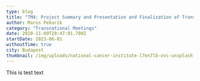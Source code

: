 ```yaml
---
type: blog
title: "TM4: Project Summary and Presentation and Finalization of Transdiscplinary (MA/MSc) Join Masters Degree & Curriculum"
author: Maros Pekarik
category: "Transnational Meetings"
date: 2020-11-09T20:47:01.700Z
startDate: 2023-06-01
withoutTime: true
city: Budapest
thumbnail: /img/uploads/national-cancer-institute-l7en7lb-ovc-unsplash.jpg
---
```

This is test text
